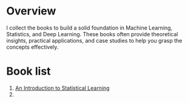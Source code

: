 # Overview
I collect the books to build a solid foundation in Machine Learning, Statistics, and Deep Learning. These books often provide theoretical insights, practical applications, and case studies to help you grasp the concepts effectively.

# Book list
1. [An Introduction to Statistical Learning](https://www.statlearning.com/)
2. 

